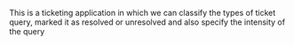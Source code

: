This is a ticketing application in which we can classify the types of ticket query, marked it as resolved or unresolved and also specify the intensity of the query
